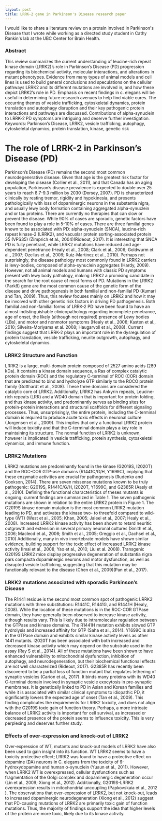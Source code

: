 ```yaml
---
layout: post
title: LRRK-2 gene in Parkinson's Disease research paper
---
```


I would like to share a literature review on a protein involved in Parkinson's Disease that I wrote while working as a directed study student in Cathy Rankin's lab at the UBC Center for Brain Health.

### Abstract
This review summarizes the current understanding of leucine-rich repeat kinase domain (LRRK2)’s role in Parkinson’s Disease (PD) progression regarding its biochemical activity, molecular interactions, and alterations in mutant phenotypes. Evidence from many types of animal models and cell lines is used to build general conclusions and speculations on the cellular pathways LRRK2 and its different mutations are involved in, and how these depict LRRK2’s role in PD. Emphasis on recent findings in c. elegans will be useful in determining future research avenues to help find viable cures. The occurring themes of vesicle trafficking, cytoskeletal dynamics, protein translation and autophagy disruption and their key pathogenic protein interactions and pathways are discussed. Contributions of alpha-synuclein to LRRK-2 PD symptoms are intriguing and deserve further investigation.  
Keywords: Parkinson’s Disease, LRRK2, vesicle trafficking, autophagy, cytoskeletal dynamics, protein translation, kinase, genetic risk

# The role of LRRK-2 in Parkinson’s Disease (PD)
Parkinson’s Disease (PD) remains the second most common neurodegenerative disease. Given that age is the greatest risk factor for developing the disease (Collier et al., 2011), and that Canada has an aging population, Parkinson’s disease prevalence is expected to double over 25 years to reach 8.7-9.3 million by 2030 (Dorsey, 2007). PD is characterized clinically by resting tremor, rigidity and hypokinesia, and presents pathologically with loss of dopaminergic neurons in the substantia nigra, and usually lewy body formation containing aggregated alpha-synuclein and or tau proteins. There are currently no therapies that can slow or prevent the disease. While 90% of cases are sporadic, genetic factors have been found to play a role in 5-10% of cases. There are three familial genes known to be associated with PD: alpha-synuclein (SNCA), leucine-rich repeat kinase-2 (LRRK2), and vacuolar protein sorting-associated protein 35 (VPS35) (Zimprich et al., 2004)(Rideout, 2017). It is interesting that SNCA PD is fully penetrant, while LRRK2 mutations have reduced and age-dependent penetrance (Healy et al., 2008; Clark et al., 2006; Goldwurm et al., 2007; Ozelius et al., 2006; Ruiz-Martinez et al., 2010).  Perhaps not surprisingly, the disease pathology most commonly found in LRRK2 carriers is lewy-bodies, composed of alpha-synuclein aggregates (Hardy, 2009). However, not all animal models and humans with classic PD symptoms present with lewy body pathology, making LRRK2 a promising candidate in the search for the root cause of most forms of PD.
Mutations in the LRRK2 (Park8) gene are the most common cause of the genetic form of the disease and drive pathogenesis in both familial and non-familial PD (Kumari and Tan, 2009). Thus, this review focuses mainly on LRRK2 and how it may be involved with other genetic risk factors in driving PD pathogenesis. Both familial and non-familial forms of LRRK-2 PD have been found to have an almost indistinguishable clinicopathology regarding incomplete penetrance, age of onset, the likely (although not required) presence of Lewy bodies (LBs), and motor and nonmotor symptoms (Healy et al., 2008; Kasten et al., 2010; Silveira-Moriyama et al. 2008; Haugarvoll et al., 2008). Current findings suggest that LRRK-2 plays an important role in the dysregulation of protein translation, vesicle trafficking, neurite outgrowth, autophagy, and cytoskeletal dynamics.

### LRRK2 Structure and Function
LRRK2 is a large, multi-domain protein composed of 2527 amino acids (289 kDa). It contains a kinase domain sequence, a Ras of complex catalytic protein domain (ROC) and the regulatory C-terminal of ROC (COR) domain that are predicted to bind and hydrolyze GTP similarly to the ROCO protein family (Gotthardt et al., 2008). These three domains are considered the catalytic core of LRRK2. Additionally, LRRK2 has Ankyrin repeats, Leucine-rich repeats (LRR) and a WD40 domain that is important for protein folding, and thus kinase activity, and predominantly serves as binding sites for protein-protein interactions and structural scaffolds for different signaling processes. Thus, unsurprisingly, the entire protein, including the C-terminal domain is required to produce acute toxic effects in neuronal culture (Jorgensen et al., 2009). This implies that only a functional LRRK2 protein will induce toxicity and that the C-terminal domain plays a key role in maintaining its structure. The normal function of LRRK2 is unknown, however is implicated in vesicle trafficking, protein synthesis, cytoskeletal dynamics, and immune function.

### LRRK2 Mutations
LRRK2 mutations are predominantly found in the kinase (G2019S, I2020T) and the ROC-COR GTP-ase domains (R1441C/G/H, Y1699C), implying that these enzymatic activities are crucial for pathogenesis (Rudenko and Cookson, 2014). There are seven missense mutations known to be truly pathogenic: G2019S, R1441C/G/H, I2020T, Y1699C, and G2385R (Aasly et al., 2010). Defining the functional characteristics of theses mutants is ongoing; current findings are summarized in Table 1. The seven pathogenic mutations are shown in relation to the entire LRRK2 protein in Figure 1.
The G2019S kinase domain mutation is the most common LRRK2 mutation leading to PD, and activates the kinase two- to threefold compared to wild-type (WT) (West et al., 2005; Khan, 2005; Jaleel et al., 2007; Healy et al., 2008). Increased LRRK2 kinase activity has been shown to retard neuritic outgrowth and extension in several primary neuronal cultures (Smith et al., 2006; Macleod et al., 2006; Smith et al., 2005; Greggio et al., Dachsel et al., 2010) Additionally, many in vivo invertebrate models have shown similar evidence, building support for the toxic effect of increased LRRK2 kinase activity (Imai et al., 2008; Yao et al., 2010; Liu et al. 2008). Transgenic G2019S LRRK2 mice display progressive degeneration of substantia nigra pars compacta dopaminergic neurons and motor dysfunction, as well as disrupted vesicle trafficking, suggesting that this mutation may be functionally relevant to the disease (Chen et al., 2009)(Pan et al., 2017).

### LRKK2 mutations associated with sporadic Parkinson’s Disease
The R1441 residue is the second most common spot of pathogenic LRRK2 mutations with three substitutions: R1441C, R1441G, and R1441H (Healy, 2008). While the location of these mutations is in the ROC-COR GTPase domain, they have generally been observed to increase kinase activity, although results vary. This is likely due to intramolecular regulation between the GTPase and kinase domains. The R1441H mutation exhibits slowed GTP hydrolysis and increased affinity for GTP (Saha et al., 2014).
Y1699C is also in the GTPase domain and exhibits similar kinase activity levels as other 1441 mutants. I2020T has been associated with both increased and decreased kinase activity which may depend on the substrate used in the assay (Ray S et al., 2014). All of these mutations have been shown to have enhanced vulnerability to mitochondrial dysfunction, inhibition of autophagy, and neurodegeneration, but their biochemical functional effects are not well characterized (Rideout, 2017).
G2385R has recently been discovered to be a partial loss of function mutant that regulates tethering of synaptic vesicles (Carion et al., 2017). It binds many proteins with its WD40 C-terminal domain involved in synaptic vesicle exocytosis in pre-synaptic membranes. It is genetically linked to PD in Asian and Korean families and while it is associated with similar clinical symptoms to idiopathic PD, it significantly lowers the expected age of onset (Tan et al., 2009). This finding complicates the requirements for LRRK2 toxicity, and does not align with the G2019S toxic gain of function theory. Perhaps, a more intricate balance of LRRK2 activity is important for cell survival, as increased or decreased presence of the protein seems to influence toxicity. This is very perplexing and deserves further study.

### Effects of over-expression and knock-out of LRRK2
Over-expression of WT, mutants and knock-out models of LRRK2 have also been used to gain insight into its function. WT LRRK2 seems to have a toxicity protective effect; LRRK2 was found to have a protective effect on dopamine (DA) neurons in C. elegans from the toxicity of 6-hydroxydopamine and human α-synuclein (Yuaun et al., 2011). However, when LRRK2 WT is overexpressed, cellular dysfunctions such as fragmentation of the Golgi complex and dopaminergic degeneration occur (Lin et al., 2009; Xiong et al., 2012). Additionally, G2019S-LRRK2 overexpression results in mitochondrial uncoupling (Papkovskaia et al., 2012 ). The observations that over-expression of LRRK2, but not knock-out, leads to increased dopaminergic neurodegeneration (Xiong et al., 2012) suggest that PD-causing mutations of LRRK2 are primarily toxic gain of function mutations. Thus, the majority of findings support the idea that higher levels of the protein are more toxic, likely due to its kinase activity.
